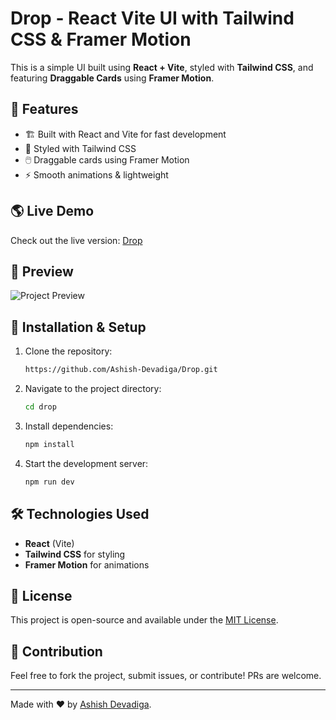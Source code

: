 # Drop - React Vite UI with Tailwind CSS & Framer Motion

This is a simple UI built using **React + Vite**, styled with **Tailwind CSS**, and featuring **Draggable Cards** using **Framer Motion**.

## 🚀 Features
- 🏗 Built with React and Vite for fast development
- 🎨 Styled with Tailwind CSS
- 🖱️ Draggable cards using Framer Motion
- ⚡ Smooth animations & lightweight

## 🌎 Live Demo
Check out the live version: [Drop](https://drop-nwum.onrender.com)

## 📸 Preview
![Project Preview](https://pin.it/2DLeRZ3qT)

## 📂 Installation & Setup

1. Clone the repository:
   ```sh
   https://github.com/Ashish-Devadiga/Drop.git
   ```

2. Navigate to the project directory:
   ```sh
   cd drop
   ```

3. Install dependencies:
   ```sh
   npm install
   ```

4. Start the development server:
   ```sh
   npm run dev
   ```

## 🛠 Technologies Used
- **React** (Vite)
- **Tailwind CSS** for styling
- **Framer Motion** for animations

## 📜 License
This project is open-source and available under the [MIT License](LICENSE).

## 🙌 Contribution
Feel free to fork the project, submit issues, or contribute! PRs are welcome.

---

Made with ❤️ by [Ashish Devadiga](https://github.com/Ashish-Devadiga).

